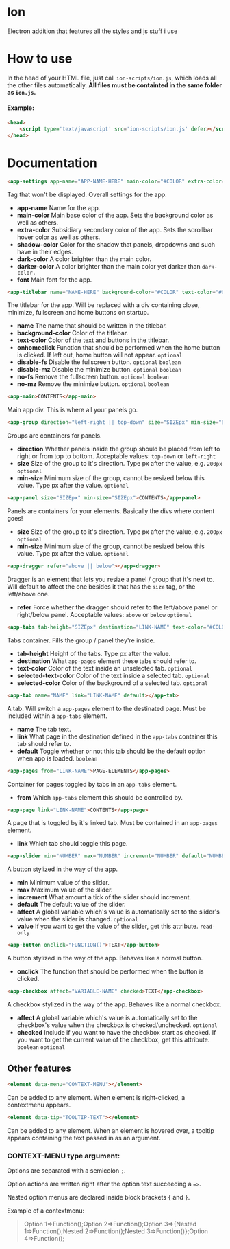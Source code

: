# Ion
Electron addition that features all the styles and js stuff i use

# How to use
In the head of your HTML file, just call `ion-scripts/ion.js`, which loads all the other files automatically. **All files must be containted in the same folder as `ion.js`.**

#### Example:
```html
<head>
	<script type='text/javascript' src='ion-scripts/ion.js' defer></script>
</head>
```

# Documentation
```html
<app-settings app-name="APP-NAME-HERE" main-color="#COLOR" extra-color="#COLOR" shadow-color="rgba(COLOR)" dark-color="#COLOR" darker-color="#COLOR"></app-settings>
```
Tag that won't be displayed. Overall settings for the app.

+ **app-name** Name for the app.
+ **main-color** Main base color of the app. Sets the background color as well as others.
+ **extra-color** Subsidiary secondary color of the app. Sets the scrollbar hover color as well as others.
+ **shadow-color** Color for the shadow that panels, dropdowns and such have in their edges.
+ **dark-color** A color brighter than the main color.
+ **darker-color** A color brighter than the main color yet darker than `dark-color.`
+ **font** Main font for the app.

```html
<app-titlebar name="NAME-HERE" background-color="#COLOR" text-color="#COLOR" onhomeclick="FUNCTION()" disable-fs disable-mz no-fs no-mz></app-titlebar>
```

The titlebar for the app. Will be replaced with a div containing close, minimize, fullscreen and home buttons on startup.

+ **name** The name that should be written in the titlebar.
+ **background-color** Color of the titlebar.
+ **text-color** Color of the text and buttons in the titlebar.
+ **onhomeclick** Function that should be performed when the home button is clicked. If left out, home button will not appear. `optional`
+ **disable-fs** Disable the fullscreen button. `optional` `boolean`
+ **disable-mz** Disable the minimize button. `optional` `boolean`
+ **no-fs** Remove the fullscreen button. `optional` `boolean`
+ **no-mz** Remove the minimize button. `optional` `boolean`

```html
<app-main>CONTENTS</app-main>
```

Main app div. This is where all your panels go.

```html
<app-group direction="left-right || top-down" size="SIZEpx" min-size="SIZEpx">CONTENTS</app-group>
```

Groups are containers for panels.

+ **direction** Whether panels inside the group should be placed from left to right or from top to bottom. Acceptable values: `top-down` or `left-right`
+ **size** Size of the group to it's direction. Type px after the value, e.g. `200px` `optional`
+ **min-size** Minimum size of the group, cannot be resized below this value. Type px after the value. `optional`

```html
<app-panel size="SIZEpx" min-size="SIZEpx">CONTENTS</app-panel>
```

Panels are containers for your elements. Basically the divs where content goes!

+ **size** Size of the group to it's direction. Type px after the value, e.g. `200px` `optional`
+ **min-size** Minimum size of the group, cannot be resized below this value. Type px after the value. `optional`

```html
<app-dragger refer="above || below"></app-dragger>
```

Dragger is an element that lets you resize a panel / group that it's next to. Will default to affect the one besides it that has the `size` tag, or the left/above one.

+ **refer** Force whether the dragger should refer to the left/above panel or right/below panel. Acceptable values: `above` or `below` `optional`

```html
<app-tabs tab-height="SIZEpx" destination="LINK-NAME" text-color="#COLOR" selected-text-color="#COLOR" selected-color="#COLOR">TAB-ELEMENTS</app-tabs>
```

Tabs container. Fills the group / panel they're inside. 
+ **tab-height** Height of the tabs. Type px after the value.
+ **destination** What `app-pages` element these tabs should refer to.
+ **text-color** Color of the text inside an unselected tab. `optional`
+ **selected-text-color** Color of the text inside a selected tab. `optional`
+ **selected-color** Color of the background of a selected tab. `optional`


```html
<app-tab name="NAME" link="LINK-NAME" default></app-tab>
```

A tab. Will switch a `app-pages` element to the destinated page. Must be included within a `app-tabs` element.
+ **name** The tab text.
+ **link** What page in the destination defined in the `app-tabs` container this tab should refer to.
+ **default** Toggle whether or not this tab should be the default option when app is loaded. `boolean`

```html
<app-pages from="LINK-NAME">PAGE-ELEMENTS</app-pages>
```

Container for pages toggled by tabs in an `app-tabs` element.
+ **from** Which `app-tabs` element this should be controlled by.

```html
<app-page link="LINK-NAME">CONTENTS</app-page>
```

A page that is toggled by it's linked tab. Must be contained in an `app-pages` element.
+ **link** Which tab should toggle this page.

```html
<app-slider min="NUMBER" max="NUMBER" increment="NUMBER" default="NUMBER" affect="VARIABLE-NAME"></app-slider>
```

A button stylized in the way of the app.
+ **min** Minimum value of the slider.
+ **max** Maximum value of the slider.
+ **increment** What amount a tick of the slider should increment.
+ **default** The default value of the slider.
+ **affect** A global variable which's value is automatically set to the slider's value when the slider is changed. `optional`
+ **value** If you want to get the value of the slider, get this attribute. `read-only`

```html
<app-button onclick="FUNCTION()">TEXT</app-button>
```

A button stylized in the way of the app. Behaves like a normal button.
+ **onclick** The function that should be performed when the button is clicked.

```html
<app-checkbox affect="VARIABLE-NAME" checked>TEXT</app-checkbox>
```

A checkbox stylized in the way of the app. Behaves like a normal checkbox.
+ **affect** A global variable which's value is automatically set to the checkbox's value when the checkbox is checked/unchecked. `optional`
+ **checked** Include if you want to have the checkbox start as checked. If you want to get the current value of the checkbox, get this attribute. `boolean` `optional`

## Other features
```html
<element data-menu="CONTEXT-MENU"></element>
```
Can be added to any element. When element is right-clicked, a contextmenu appears.

```html
<element data-tip="TOOLTIP-TEXT"></element>
```
Can be added to any element. When an element is hovered over, a tooltip appears containing the text passed in as an argument.


### CONTEXT-MENU type argument:

Options are separated with a semicolon `;`.

Option actions are written right after the option text succeeding a `=>`.

Nested option menus are declared inside block brackets `{` and `}`.

Example of a contextmenu:

> Option 1=>Function();Option 2=>Function();Option 3=>{Nested 1=>Function();Nested 2=>Function();Nested 3=>Function()};Option 4=>Function();
